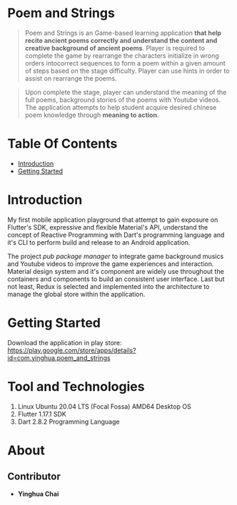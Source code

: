 Poem and Strings
================
> Poem and Strings is an Game-based learning application **that help recite ancient poems correctly and understand the content and creative background of ancient poems**. Player is required to complete the game by rearrange the characters initialize in wrong orders intocorrect sequences to form a poem within a given amount of steps based on the stage difficulty. Player can use hints in order to assist on rearrange the poems. 

> Upon complete the stage, player can understand the meaning of the full poems, background stories of the poems with Youtube videos. The application attempts to help student acquire desired chinese poem knowledge through **meaning to action**.  

Table Of Contents 
=================

  * [Introduction](#introduction)
  * [Getting Started](#getting-started)


Introduction
============
My first mobile application playground that attempt to gain exposure on Flutter's SDK, expressive and flexible Material's API, understand the concept of Reactive Programming with Dart's programming language and it's CLI to perform build and release to an Android application.

The project *pub package manager* to integrate game background musics and Youtube videos to improve the game experiences and interaction. Material design system and it's component are widely use throughout the containers and components to build an consistent user interface. Last but not least, Redux is selected and implemented into the architecture to manage the global store within the application. 

Getting Started
===============
Download the application in play store:    
https://play.google.com/store/apps/details?id=com.yinghua.poem_and_strings

Tool and Technologies
=====================
1. Linux Ubuntu 20.04 LTS (Focal Fossa) AMD64 Desktop OS
2. Flutter 1.17.1 SDK
3. Dart 2.8.2 Programming Language

About
=====

Contributor
-----------
- **Yinghua Chai**
